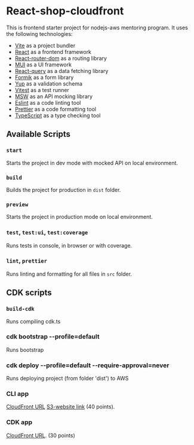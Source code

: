 # React-shop-cloudfront

This is frontend starter project for nodejs-aws mentoring program. It uses the following technologies:

- [Vite](https://vitejs.dev/) as a project bundler
- [React](https://beta.reactjs.org/) as a frontend framework
- [React-router-dom](https://reactrouterdotcom.fly.dev/) as a routing library
- [MUI](https://mui.com/) as a UI framework
- [React-query](https://react-query-v3.tanstack.com/) as a data fetching library
- [Formik](https://formik.org/) as a form library
- [Yup](https://github.com/jquense/yup) as a validation schema
- [Vitest](https://vitest.dev/) as a test runner
- [MSW](https://mswjs.io/) as an API mocking library
- [Eslint](https://eslint.org/) as a code linting tool
- [Prettier](https://prettier.io/) as a code formatting tool
- [TypeScript](https://www.typescriptlang.org/) as a type checking tool

## Available Scripts

### `start`

Starts the project in dev mode with mocked API on local environment.

### `build`

Builds the project for production in `dist` folder.

### `preview`

Starts the project in production mode on local environment.

### `test`, `test:ui`, `test:coverage`

Runs tests in console, in browser or with coverage.

### `lint`, `prettier`

Runs linting and formatting for all files in `src` folder.

## CDK scripts

### `build-cdk`

Runs compiling cdk.ts

### cdk bootstrap --profile=default

Runs bootstrap

### cdk deploy --profile=default --require-approval=never

Runs deploying project (from folder 'dist') to AWS

### CLI app

[CloudFront URL](https://d3uc9nz8i01rq4.cloudfront.net)
[S3-website link](http://jimmba-task-2.s3-website-eu-west-1.amazonaws.com) (40 points).

### CDK app

[CloudFront URL](https://d8rdhpyuoxkyw.cloudfront.net/). (30 points)

